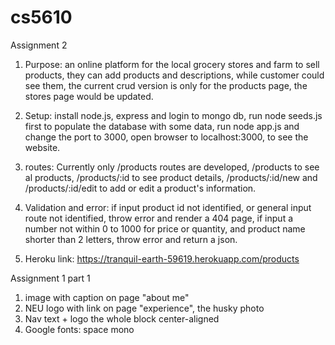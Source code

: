 # cs5610

Assignment 2

1. Purpose: an online platform for the local grocery stores and farm to sell products, they can add products and descriptions, while customer could see them, the current crud version is only for the products page, the stores page would be updated.

2. Setup: install node.js, express and login to mongo db, run node seeds.js first to populate the database with some data, run node app.js and change the port to 3000, open browser to localhost:3000, to see the website.

3. routes: Currently only /products routes are developed, /products to see al products, /products/:id to see product details, /products/:id/new and /products/:id/edit to add or edit a product's information.

4. Validation and error: if input product id not identified, or general input route not identified, throw error and render a 404 page, if input a number not within 0 to 1000 for price or quantity, and product name shorter than 2 letters, throw error and return a json.

5. Heroku link: https://tranquil-earth-59619.herokuapp.com/products

Assignment 1 part 1

1. image with caption on page "about me"
2. NEU logo with link on page "experience", the husky photo
3. Nav text + logo the whole block center-aligned
4. Google fonts: space mono
